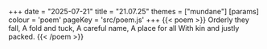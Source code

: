 +++
date = "2025-07-21"
title = "21.07.25"
themes = ["mundane"]
[params]
  colour = 'poem'
  pageKey = 'src/poem.js'
+++
{{< poem >}}
Orderly they fall,
A fold and tuck,
A careful name,
A place for all
With kin and justly packed.
{{< /poem >}}